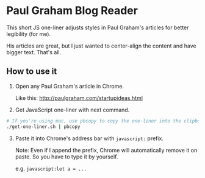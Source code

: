 # Paul Graham Blog Reader

This short JS one-liner adjusts styles in Paul Graham's articles for better legibility (for me).

His articles are great, but I just wanted to center-align the content and have bigger text. That's all.

## How to use it

1. Open any Paul Graham's article in Chrome.

    Like this: http://paulgraham.com/startupideas.html

2. Get JavaScript one-liner with next command.

```bash
# If you're using mac, use pbcopy to copy the one-liner into the clipboard.
./get-one-liner.sh | pbcopy
```

3. Paste it into Chrome's address bar with `javascript:` prefix.

    Note: Even if I append the prefix, Chrome will automatically remove it on paste. So you have to type it by yourself.

    e.g. `javascript:let a = ...`

